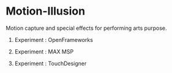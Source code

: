 # Motion-Illusion

Motion capture and special effects for performing arts purpose.

1. Experiment : OpenFrameworks

2. Experiment : MAX MSP

3. Experiment : TouchDesigner
